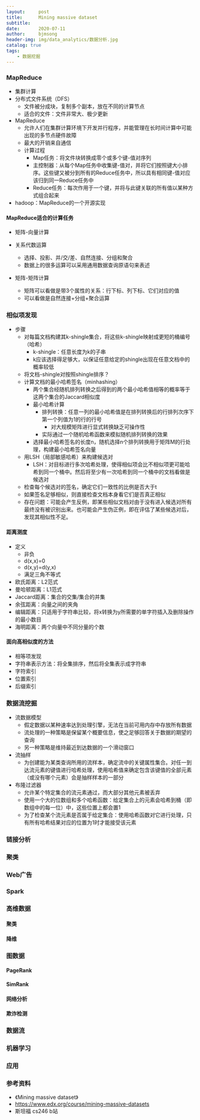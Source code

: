 ```yaml
---
layout:     post
title:      Mining massive dataset
subtitle:   
date:       2020-07-11
author:     bjmsong
header-img: img/data_analytics/数据分析.jpg
catalog: true
tags:
    - 数据挖掘
---
```


### MapReduce
- 集群计算
- 分布式文件系统（DFS）
	- 文件被分成块，复制多个副本，放在不同的计算节点
	- 适合的文件：文件非常大、极少更新
- MapReduce
	- 允许人们在集群计算环境下开发并行程序，并能管理在长时间计算中可能出现的多节点硬件故障
	- 最大的开销来自通信
	- 计算过程
		- Map任务：将文件块转换成零个或多个键-值对序列
		- 主控制器：从每个Map任务中收集键-值对，并将它们按照键大小排序。这些键又被分到所有的Reduce任务中，所以具有相同键-值对应该归到同一Reduce任务中
		- Reduce任务：每次作用于一个键，并将与此键关联的所有值以某种方式组合起来
- hadoop：MapReduce的一个开源实现

#### MapReduce适合的计算任务
- 矩阵-向量计算

- 关系代数运算
	- 选择、投影、并/交/差、自然连接、分组和聚合
	- 数据上的很多运算可以采用通用数据查询原语句来表述

- 矩阵-矩阵计算
	- 矩阵可以看做是带3个属性的关系：行下标、列下标、它们对应的值
	- 可以看做是自然连接+分组+聚合运算 


### 相似项发现
- 步骤
	- 对每篇文档构建其k-shingle集合，将这些k-shingle映射成更短的桶编号（哈希）
		- k-shingle：任意长度为k的子串
		- k应该选择得足够大，以保证任意给定的shingle出现在任意文档中的概率较低
	- 将文档-shingle对按照shingle排序？
	- 计算文档的最小哈希签名（minhashing）
		- 两个集合经随机排列转换之后得到的两个最小哈希值相等的概率等于这两个集合的Jaccard相似度
		- 最小哈希计算
			- 排列转换：任意一列的最小哈希值是在排列转换后的行排列次序下第一个列值为1的行的行号
				- 对大规模矩阵进行显式转换缺乏可操作性
			- 实际通过一个随机哈希函数来模拟随机排列转换的效果
		- 选择最小哈希签名的长度n，随机选择n个排列转换用于矩阵M的行处理，构建最小哈希签名向量
	- 用LSH（局部敏感哈希）来构建候选对
		- LSH：对目标进行多次哈希处理，使得相似项会比不相似项更可能哈希到同一个桶中。然后将至少有一次哈希到同一个桶中的文档看做是候选对
	- 检查每个候选对的签名，确定它们一致性的比例是否大于t
	- 如果签名足够相似，则直接检查文档本身看它们是否真正相似
	- 存在问题：可能会产生反例，即某些相似文档对由于没有进入候选对所有最终没有被识别出来。也可能会产生伪正例，即在评估了某些候选对后，发现其相似性不足。

#### 距离测度
- 定义
	- 非负
	- d(x,x)=0
	- d(x,y)=d(y,x)
	- 满足三角不等式
- 欧氏距离：L2范式
- 曼哈顿距离：L1范式
- Jaccard距离：集合的交集/集合的并集
- 余弦距离：向量之间的夹角
- 编辑距离：只适用于字符串比较，将x转换为y所需要的单字符插入及删除操作的最小数目
- 海明距离：两个向量中不同分量的个数

#### 面向高相似度的方法
- 相等项发现
- 字符串表示方法：将全集排序，然后将全集表示成字符串
- 字符索引
- 位置索引
- 后缀索引


### 数据流挖掘
- 流数据模型
	- 假定数据以某种速率达到处理引擎，无法在当前可用内存中存放所有数据
	- 流处理的一种策略是保留某个概要信息，使之足够回答关于数据的期望的查询
	- 另一种策略是维持最近到达数据的一个滑动窗口
- 流抽样
	- 为创建能为某类查询所用的流样本，确定流中的关键属性集合。对任一到达流元素的键值进行哈希处理，使用哈希值来确定包含该键值的全部元素（或没有哪个元素）会是抽样样本的一部分
- 布隆过滤器
	- 允许某个特定集合的流元素通过，而大部分其他元素被丢弃
	- 使用一个大的位数组和多个哈希函数：给定集合上的元素会哈希到桶（即数组中的每一位）中，这些位置上都会置1
	- 为了检查某个流元素是否属于给定集合：使用哈希函数对它进行处理，只有所有哈希结果对应的位置为1时才能接受该元素


### 链接分析


### 聚类

### Web广告

### Spark


### 高维数据

#### 聚类

#### 降维

### 图数据
#### PageRank
#### SimRank
#### 网络分析
#### 欺诈检测


### 数据流


### 机器学习


### 应用

### 参考资料
- 《Mining massive dataset》
- https://www.edx.org/course/mining-massive-datasets
- 斯坦福 cs246 b站


